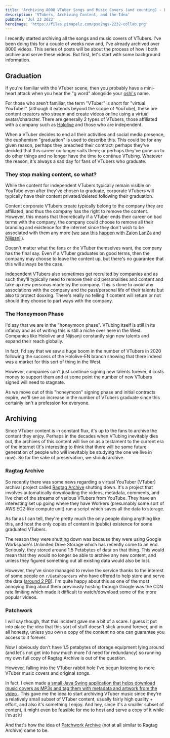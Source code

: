 ```yaml
---
title: 'Archiving 8000 VTuber Songs and Music Covers (and counting) - Part 1: The Introduction'
description: 'VTubers, Archiving Content, and the Idea'
pubDate: 'Jul 23 2023'
heroImage: 'https://files.pinapelz.com/pso2ngs-2232-collab.png'
---
```

I recently started archiving all the songs and music covers of VTubers. I've been doing this for a couple of weeks now and, I've already archived over 8000 videos. This series of posts will be about the process of how I both archive and serve these videos. But first, let's start with some background information.

## Graduation
If you're familiar with the VTuber scene, then you probably have a mini-heart attack when you hear the "g word" alongside your [oshi's](https://www.urbandictionary.com/define.php?term=oshi) name. 

For those who aren't familiar, the term "VTuber" is short for "virtual YouTuber" (although it extends beyond the scope of YouTube), these are content creators who stream and create videos online using a virtual avatar/character. There are generally 2 types of VTubers, those affiliated with a company such as [Hololive](https://en.hololive.tv/) and those who are independent. 

When a VTuber decides to end all their activities and social media presence, the euphemism "graduation" is used to describe this. This could be for any given reason, perhaps they breached their contract; perhaps they've decided that this career no longer suits them; or perhaps they've gone on to do other things and no longer have the time to continue VTubing. Whatever the reason, it's always a sad day for fans of VTubers who graduate.

### They stop making content, so what?
While the content for independent VTubers typically remain visible on YouTube even after they've chosen to graduate, corporate VTubers will typically have their content privated/deleted following their graduation. 

Content corporate VTubers create typically belong to the company they are affiliated, and thus the company has the right to remove the content. However, this means that theoretically if a VTuber ends their career on bad terms with the company, the company could choose to remove all their branding and existence for the internet since they don't wish to be associated with them any more ([we saw this happen with Zaion LanZa and Nijisanji](https://twitter.com/NIJISANJI_World/status/1634147534795841536)). 

Doesn't matter what the fans or the VTuber themselves want, the company has the final say. Even if a VTuber graduates on good terms, then the company may choose to leave the content up, but there's no guarantee that this will always be the case. 

Independent VTubers also sometimes get recruited by companies and as such they'll typically need to remove their old personalities and content and take up new personas made by the company. This is done to avoid any associations with the company and the past/personal life of their talents but also to protect doxxing. There's really no telling if content will return or not should they choose to part ways with the company.

### The Honeymoon Phase
I'd say that we are in the "honeymoon phase". VTubing itself is still in its infancy and as of writing this is still a niche over here in the West. Companies like Hololive and Nijisanji constantly sign new talents and expand their reach globally. 

In fact, I'd say that we saw a huge boom in the number of VTubers in 2020 following the success of the Hololive-EN branch showing that there indeed was a market for this sort of thing in the West. 

However, companies can't just continue signing new talents forever, it costs money to support them and at some point the number of new VTubers signed will need to stagnate. 

As we move out of this "honeymoon" signing phase and initial contracts expire, we'll see an increase in the number of VTubers graduate since this certainly isn't a profession for everyone.

## Archiving
Since VTuber content is in constant flux, it's up to the fans to archive the content they enjoy. Perhaps in the decades when VTubing inevitably dies out, the archives of this content will live on as a testament to the current era of the internet (It's interesting to think that there will be some future generation of people who will inevitably be studying the one we live in now). So for the sake of preservation, we should archive.

### Ragtag Archive
So recently there was some news regarding a virtual YouTuber (VTuber) archival project called [Ragtag Archive](https://archive.ragtag.moe/) shutting down. It's a project that involves automatically downloading the videos, metadata, comments, and live chat of the streams of various VTubers from YouTube. They have an interesting set up going where they have Workers (presumably some sort of AWS EC2-like compute unit) run a script which saves all the data to storage. 

As far as I can tell, they're pretty much the only people doing anything like this, and host the only copies of content in (public) existence for some graduated VTubers. 

The reason they were shutting down was because they were using Google Workspace's Unlimited Drive Storage which has recently come to an end. Seriously, they stored around 1.5 Petabytes of data on that thing. This would mean that they would no longer be able to archive any new content, and unless they figured something out all existing data would also be lost. 

However, they've since managed to revive the service thanks to the interest of some people on `r/Datahoarders` who have offered to help store and serve the data ([around 2 PB](https://twitter.com/kitsune_cw/status/1680071236683173888?s=20)). I'm quite happy about this as one of the most annoying thing about them previously hosting through Google was the CDN rate limiting which made it difficult to watch/download some of the more popular videos.

### Patchwork
I will say though, that this incident gave me a bit of a scare. I guess it put into place the idea that this sort of stuff doesn't stick around forever, and in all honesty, unless you own a copy of the content no one can guarantee you access to it forever. 

Now I obviously don't have 1.5 petabytes of storage equipment lying around (and let's not get into how much more I'd need for redundancy) so running my own full copy of Ragtag Archive is out of the question. 

However, falling into the VTuber rabbit hole I've begun listening to more VTuber music covers and original songs. 

In fact, I even made [a small Java Swing application that helps download music covers as MP3s and tag them with metadata and artwork from the video ](https://github.com/pinapelz/ytmp3AutoTag). This gave me the idea to start archiving VTuber music since they're a relatively small subset of VTuber content, usually fairly high quality + effort, and also it's something I enjoy. And hey, since it's a smaller subset of content, it might even be feasible for me to host and serve a copy of it while I'm at it!

And that's how the idea of [Patchwork Archive](https://archive.pinapelz.moe/) (not at all similar to Ragtag Archive) came to be.